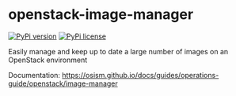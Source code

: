 # openstack-image-manager

[![PyPi version](https://badgen.net/pypi/v/openstack-image-manager/)](https://pypi.org/project/openstack-image-manager/)
[![PyPi license](https://badgen.net/pypi/license/openstack-image-manager/)](https://pypi.org/project/openstack-image-manager/)

Easily manage and keep up to date a large number of images on an OpenStack environment

Documentation: <https://osism.github.io/docs/guides/operations-guide/openstack/image-manager>
